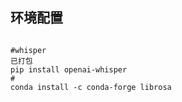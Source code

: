 ## 环境配置



```shell

#whisper
已打包
pip install openai-whisper
#
conda install -c conda-forge librosa
```

